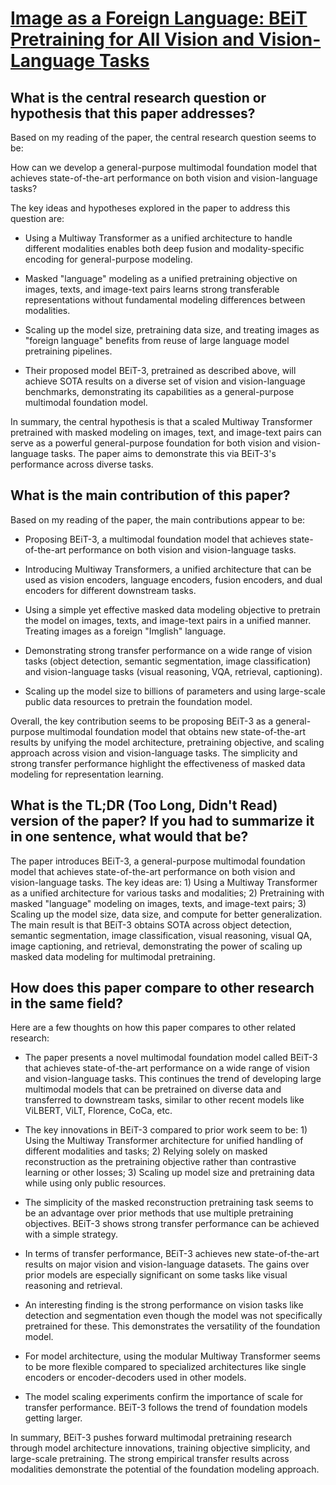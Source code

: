 # [Image as a Foreign Language: BEiT Pretraining for All Vision and   Vision-Language Tasks](https://arxiv.org/abs/2208.10442)

## What is the central research question or hypothesis that this paper addresses?

 Based on my reading of the paper, the central research question seems to be:

How can we develop a general-purpose multimodal foundation model that achieves state-of-the-art performance on both vision and vision-language tasks?

The key ideas and hypotheses explored in the paper to address this question are:

- Using a Multiway Transformer as a unified architecture to handle different modalities enables both deep fusion and modality-specific encoding for general-purpose modeling.

- Masked "language" modeling as a unified pretraining objective on images, texts, and image-text pairs learns strong transferable representations without fundamental modeling differences between modalities.

- Scaling up the model size, pretraining data size, and treating images as "foreign language" benefits from reuse of large language model pretraining pipelines.

- Their proposed model BEiT-3, pretrained as described above, will achieve SOTA results on a diverse set of vision and vision-language benchmarks, demonstrating its capabilities as a general-purpose multimodal foundation model.

In summary, the central hypothesis is that a scaled Multiway Transformer pretrained with masked modeling on images, text, and image-text pairs can serve as a powerful general-purpose foundation for both vision and vision-language tasks. The paper aims to demonstrate this via BEiT-3's performance across diverse tasks.


## What is the main contribution of this paper?

 Based on my reading of the paper, the main contributions appear to be:

- Proposing BEiT-3, a multimodal foundation model that achieves state-of-the-art performance on both vision and vision-language tasks. 

- Introducing Multiway Transformers, a unified architecture that can be used as vision encoders, language encoders, fusion encoders, and dual encoders for different downstream tasks.

- Using a simple yet effective masked data modeling objective to pretrain the model on images, texts, and image-text pairs in a unified manner. Treating images as a foreign "Imglish" language.

- Demonstrating strong transfer performance on a wide range of vision tasks (object detection, semantic segmentation, image classification) and vision-language tasks (visual reasoning, VQA, retrieval, captioning).

- Scaling up the model size to billions of parameters and using large-scale public data resources to pretrain the foundation model.

Overall, the key contribution seems to be proposing BEiT-3 as a general-purpose multimodal foundation model that obtains new state-of-the-art results by unifying the model architecture, pretraining objective, and scaling approach across vision and vision-language tasks. The simplicity and strong transfer performance highlight the effectiveness of masked data modeling for representation learning.


## What is the TL;DR (Too Long, Didn't Read) version of the paper? If you had to summarize it in one sentence, what would that be?

 The paper introduces BEiT-3, a general-purpose multimodal foundation model that achieves state-of-the-art performance on both vision and vision-language tasks. The key ideas are: 1) Using a Multiway Transformer as a unified architecture for various tasks and modalities; 2) Pretraining with masked "language" modeling on images, texts, and image-text pairs; 3) Scaling up the model size, data size, and compute for better generalization. The main result is that BEiT-3 obtains SOTA across object detection, semantic segmentation, image classification, visual reasoning, visual QA, image captioning, and retrieval, demonstrating the power of scaling up masked data modeling for multimodal pretraining.


## How does this paper compare to other research in the same field?

 Here are a few thoughts on how this paper compares to other related research:

- The paper presents a novel multimodal foundation model called BEiT-3 that achieves state-of-the-art performance on a wide range of vision and vision-language tasks. This continues the trend of developing large multimodal models that can be pretrained on diverse data and transferred to downstream tasks, similar to other recent models like ViLBERT, ViLT, Florence, CoCa, etc. 

- The key innovations in BEiT-3 compared to prior work seem to be: 1) Using the Multiway Transformer architecture for unified handling of different modalities and tasks; 2) Relying solely on masked reconstruction as the pretraining objective rather than contrastive learning or other losses; 3) Scaling up model size and pretraining data while using only public resources.

- The simplicity of the masked reconstruction pretraining task seems to be an advantage over prior methods that use multiple pretraining objectives. BEiT-3 shows strong transfer performance can be achieved with a simple strategy.

- In terms of transfer performance, BEiT-3 achieves new state-of-the-art results on major vision and vision-language datasets. The gains over prior models are especially significant on some tasks like visual reasoning and retrieval.

- An interesting finding is the strong performance on vision tasks like detection and segmentation even though the model was not specifically pretrained for these. This demonstrates the versatility of the foundation model.

- For model architecture, using the modular Multiway Transformer seems to be more flexible compared to specialized architectures like single encoders or encoder-decoders used in other models.

- The model scaling experiments confirm the importance of scale for transfer performance. BEiT-3 follows the trend of foundation models getting larger.

In summary, BEiT-3 pushes forward multimodal pretraining research through model architecture innovations, training objective simplicity, and large-scale pretraining. The strong empirical transfer results across modalities demonstrate the potential of the foundation modeling approach.

